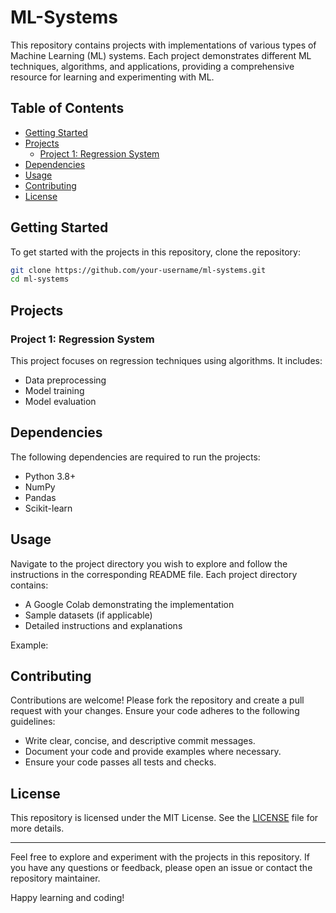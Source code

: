 # ML-Systems

This repository contains projects with implementations of various types of Machine Learning (ML) systems. Each project demonstrates different ML techniques, algorithms, and applications, providing a comprehensive resource for learning and experimenting with ML.

## Table of Contents

- [Getting Started](#getting-started)
- [Projects](#projects)
  - [Project 1: Regression System](#project-1-regression-system)
- [Dependencies](#dependencies)
- [Usage](#usage)
- [Contributing](#contributing)
- [License](#license)

## Getting Started

To get started with the projects in this repository, clone the repository:

```bash
git clone https://github.com/your-username/ml-systems.git
cd ml-systems
```

## Projects

### Project 1: Regression System

This project focuses on regression techniques using algorithms. It includes:

- Data preprocessing
- Model training
- Model evaluation

## Dependencies

The following dependencies are required to run the projects:

- Python 3.8+
- NumPy
- Pandas
- Scikit-learn

## Usage

Navigate to the project directory you wish to explore and follow the instructions in the corresponding README file. Each project directory contains:

- A Google Colab demonstrating the implementation
- Sample datasets (if applicable)
- Detailed instructions and explanations

Example:

## Contributing

Contributions are welcome! Please fork the repository and create a pull request with your changes. Ensure your code adheres to the following guidelines:

- Write clear, concise, and descriptive commit messages.
- Document your code and provide examples where necessary.
- Ensure your code passes all tests and checks.

## License

This repository is licensed under the MIT License. See the [LICENSE](LICENSE) file for more details.

---

Feel free to explore and experiment with the projects in this repository. If you have any questions or feedback, please open an issue or contact the repository maintainer.

Happy learning and coding!
